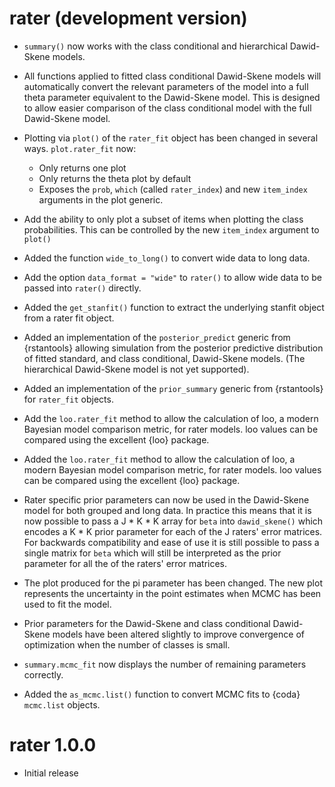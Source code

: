 # rater (development version)

* `summary()` now works with the class conditional and hierarchical Dawid-Skene models.

* All functions applied to fitted class conditional Dawid-Skene models will automatically convert the relevant parameters of the model into a full theta parameter equivalent to the Dawid-Skene model. This is designed to allow easier comparison of the class conditional model with the full Dawid-Skene model.

* Plotting via `plot()` of the `rater_fit` object has been changed in several ways. `plot.rater_fit` now:

  - Only returns one plot 
  - Only returns the theta plot by default
  - Exposes the `prob`, `which` (called `rater_index`) and new `item_index` 
    arguments in the plot generic.
    
* Add the ability to only plot a subset of items when plotting the class probabilities. This can be controlled by the new `item_index` argument to `plot()`

* Added the function `wide_to_long()` to convert wide data to long data.

* Add the option `data_format = "wide"` to `rater()` to allow wide data to be passed into `rater()` directly.

* Added the `get_stanfit()` function to extract the underlying stanfit object from a rater fit object.

* Added an implementation of the `posterior_predict` generic from {rstantools} allowing simulation from the posterior predictive distribution of fitted standard, and class conditional, Dawid-Skene models. (The hierarchical Dawid-Skene model is not yet supported).

* Added an implementation of the `prior_summary` generic from {rstantools} for `rater_fit` objects.

* Add the `loo.rater_fit` method to allow the calculation of loo, a modern Bayesian model comparison metric, for rater models. loo values can be compared using the excellent {loo} package.

* Added the `loo.rater_fit` method to allow the calculation of loo, a modern Bayesian model comparison metric, for rater models. loo values can be compared using the excellent {loo} package.

* Rater specific prior parameters can now be used in the Dawid-Skene model for both grouped and long data. In practice this means that it is now possible to pass a J * K * K array for `beta` into `dawid_skene()` which encodes a K * K prior parameter for each of the J raters' error matrices. For backwards compatibility and ease of use it is still possible to pass a single matrix for `beta` which will still be interpreted as the prior parameter for all the of the raters' error matrices.

* The plot produced for the pi parameter has been changed. The new plot represents the uncertainty in the point estimates when MCMC has been used to fit the model.

* Prior parameters for the Dawid-Skene and class conditional Dawid-Skene models have been altered slightly to improve convergence of optimization when the number of classes is small. 

* `summary.mcmc_fit` now displays the number of remaining parameters correctly.

* Added the `as_mcmc.list()` function to convert MCMC fits to {coda} `mcmc.list` objects.

# rater 1.0.0

* Initial release
